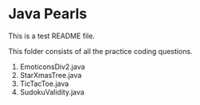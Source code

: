 Java Pearls
============
This is a test README file. 

This folder consists of all the practice coding questions. 

1. EmoticonsDiv2.java
2. StarXmasTree.java
3. TicTacToe.java
4. SudokuValidity.java
